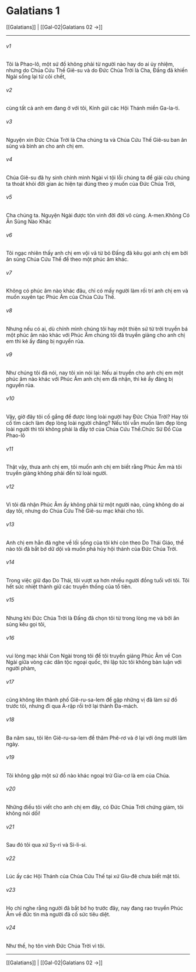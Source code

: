 # Galatians 1

[[Galatians]] | [[Gal-02|Galatians 02 →]]
***



###### v1 
Tôi là Phao-lô, một sứ đồ không phải từ người nào hay do ai ủy nhiệm, nhưng do Chúa Cứu Thế Giê-su và do Đức Chúa Trời là Cha, Đấng đã khiến Ngài sống lại từ cõi chết, 

###### v2 
cùng tất cả anh em đang ở với tôi, Kính gửi các Hội Thánh miền Ga-la-ti. 

###### v3 
Nguyện xin Đức Chúa Trời là Cha chúng ta và Chúa Cứu Thế Giê-su ban ân sủng và bình an cho anh chị em. 

###### v4 
Chúa Giê-su đã hy sinh chính mình Ngài vì tội lỗi chúng ta để giải cứu chúng ta thoát khỏi đời gian ác hiện tại đúng theo ý muốn của Đức Chúa Trời, 

###### v5 
Cha chúng ta. Nguyện Ngài được tôn vinh đời đời vô cùng. A-men.Không Có Ân Sủng Nào Khác 

###### v6 
Tôi ngạc nhiên thấy anh chị em vội vã từ bỏ Đấng đã kêu gọi anh chị em bởi ân sủng Chúa Cứu Thế để theo một phúc âm khác. 

###### v7 
Không có phúc âm nào khác đâu, chỉ có mấy người làm rối trí anh chị em và muốn xuyên tạc Phúc Âm của Chúa Cứu Thế. 

###### v8 
Nhưng nếu có ai, dù chính mình chúng tôi hay một thiên sứ từ trời truyền bá một phúc âm nào khác với Phúc Âm chúng tôi đã truyền giảng cho anh chị em thì kẻ ấy đáng bị nguyền rủa. 

###### v9 
Như chúng tôi đã nói, nay tôi xin nói lại: Nếu ai truyền cho anh chị em một phúc âm nào khác với Phúc Âm anh chị em đã nhận, thì kẻ ấy đáng bị nguyền rủa. 

###### v10 
Vậy, giờ đây tôi cố gắng để được lòng loài người hay Đức Chúa Trời? Hay tôi cố tìm cách làm đẹp lòng loài người chăng? Nếu tôi vẫn muốn làm đẹp lòng loài người thì tôi không phải là đầy tớ của Chúa Cứu Thế.Chức Sứ Đồ Của Phao-lô 

###### v11 
Thật vậy, thưa anh chị em, tôi muốn anh chị em biết rằng Phúc Âm mà tôi truyền giảng không phải đến từ loài người. 

###### v12 
Vì tôi đã nhận Phúc Âm ấy không phải từ một người nào, cũng không do ai dạy tôi, nhưng do Chúa Cứu Thế Giê-su mạc khải cho tôi. 

###### v13 
Anh chị em hẳn đã nghe về lối sống của tôi khi còn theo Do Thái Giáo, thể nào tôi đã bắt bớ dữ dội và muốn phá hủy hội thánh của Đức Chúa Trời. 

###### v14 
Trong việc giữ đạo Do Thái, tôi vượt xa hơn nhiều người đồng tuổi với tôi. Tôi hết sức nhiệt thành giữ các truyền thống của tổ tiên. 

###### v15 
Nhưng khi Đức Chúa Trời là Đấng đã chọn tôi từ trong lòng mẹ và bởi ân sủng kêu gọi tôi, 

###### v16 
vui lòng mạc khải Con Ngài trong tôi để tôi truyền giảng Phúc Âm về Con Ngài giữa vòng các dân tộc ngoại quốc, thì lập tức tôi không bàn luận với người phàm, 

###### v17 
cũng không lên thành phố Giê-ru-sa-lem để gặp những vị đã làm sứ đồ trước tôi, nhưng đi qua Ả-rập rồi trở lại thành Đa-mách. 

###### v18 
Ba năm sau, tôi lên Giê-ru-sa-lem để thăm Phê-rơ và ở lại với ông mười lăm ngày. 

###### v19 
Tôi không gặp một sứ đồ nào khác ngoại trừ Gia-cơ là em của Chúa. 

###### v20 
Những điều tôi viết cho anh chị em đây, có Đức Chúa Trời chứng giám, tôi không nói dối! 

###### v21 
Sau đó tôi qua xứ Sy-ri và Si-li-si. 

###### v22 
Lúc ấy các Hội Thánh của Chúa Cứu Thế tại xứ Giu-đê chưa biết mặt tôi. 

###### v23 
Họ chỉ nghe rằng người đã bắt bớ họ trước đây, nay đang rao truyền Phúc Âm về đức tin mà người đã cố sức tiêu diệt. 

###### v24 
Như thế, họ tôn vinh Đức Chúa Trời vì tôi.

***
[[Galatians]] | [[Gal-02|Galatians 02 →]]
